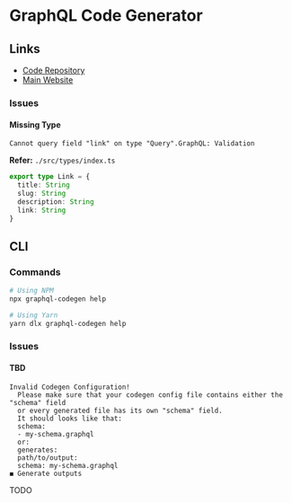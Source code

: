 # GraphQL Code Generator

## Links

- [Code Repository](https://github.com/dotansimha/graphql-code-generator)
- [Main Website](https://graphql-code-generator.com)

<!-- ## Providers

- []() -->

### Issues

#### Missing Type

```log
Cannot query field "link" on type "Query".GraphQL: Validation
```

**Refer:** `./src/types/index.ts`

```ts
export type Link = {
  title: String
  slug: String
  description: String
  link: String
}
```

## CLI

### Commands

```sh
# Using NPM
npx graphql-codegen help

# Using Yarn
yarn dlx graphql-codegen help
```

### Issues

#### TBD

```log
Invalid Codegen Configuration!
  Please make sure that your codegen config file contains either the "schema" field
  or every generated file has its own "schema" field.
  It should looks like that:
  schema:
  - my-schema.graphql
  or:
  generates:
  path/to/output:
  schema: my-schema.graphql
◼ Generate outputs
```

TODO
